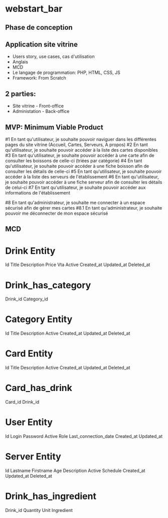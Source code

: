 # webstart_bar
## Phase de conception

## Application site vitrine

- Users story, use cases, cas d'utilisation
- Anglais
- MCD
- Le langage de programmation: PHP, HTML, CSS, JS
- Framework: From Scratch

## 2 parties:

- Site vitrine - Front-office
- Administation - Back-office

## MVP: Minimum Viable Product

#1 En tant qu'utilisateur, je souhaite pouvoir naviguer dans les différentes pages du site vitrine (Accueil, Cartes, Serveurs, A propos)
#2 En tant qu'utilisateur, je souhaite pouvoir accéder à la liste des cartes disponibles
#3 En tant qu'utilisateur, je souhaite pouvoir accéder à une carte afin de consulter les boissons de celle-ci (triées par catégorie)
#4 En tant qu'utilisateur, je souhaite pouvoir accéder à une fiche boisson afin de consulter les détails de celle-ci
#5 En tant qu'utilisateur, je souhaite pouvoir accéder à la liste des serveurs de l'établissement
#6 En tant qu'utilisateur, je souhaite pouvoir accéder à une fiche serveur afin de consulter les détails de celui-ci
#7 En tant qu'utilisateur, je souhaite pouvoir accéder aux informations de l'établissement

#8 En tant qu'administrateur, je souhaite me connecter à un espace sécurisé afin de gérer mes cartes
#8.1 En tant qu'administrateur, je souhaite pouvoir me déconnecter de mon espace sécurisé

## MCD

# Drink Entity

Id
Title
Description
Price
Vta
Active
Created_at
Updated_at
Deleted_at

# Drink_has_category

Drink_id
Category_id

# Category Entity

Id
Title
Description
Active
Created_at
Updated_at
Deleted_at

# Card Entity

Id
Title
Description
Active
Created_at
Updated_at
Deleted_at

# Card_has_drink

Card_id
Drink_id

# User Entity

Id
Login
Password
Active
Role
Last_connection_date
Created_at
Updated_at

# Server Entity

Id
Lastname
Firstname
Age
Description
Active
Schedule
Created_at
Updated_at
Deleted_at

# Drink_has_ingredient

Drink_id
Quantity
Unit
Ingredient
